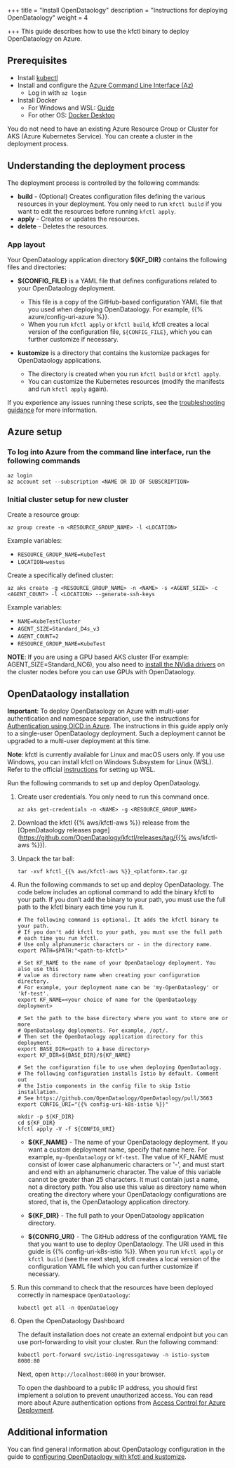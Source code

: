 +++
title = "Install OpenDataology"
description = "Instructions for deploying OpenDataology"
weight = 4
                    
+++
This guide describes how to use the kfctl binary to
deploy OpenDataology on Azure.

## Prerequisites

- Install [kubectl](https://kubernetes.io/docs/tasks/tools/install-kubectl/#install-kubectl-on-linux)
- Install and configure the [Azure Command Line Interface (Az)](https://docs.microsoft.com/en-us/cli/azure/install-azure-cli?view=azure-cli-latest)
  - Log in with ```az login```
- Install Docker
  - For Windows and WSL: [Guide](https://docs.docker.com/docker-for-windows/wsl/)
  - For other OS: [Docker Desktop](https://docs.docker.com/docker-hub/)

You do not need to have an existing Azure Resource Group or Cluster for AKS (Azure Kubernetes Service). You can create a cluster in the deployment process.

## Understanding the deployment process

The deployment process is controlled by the following commands:

* **build** - (Optional) Creates configuration files defining the various
  resources in your deployment. You only need to run `kfctl build` if you want
  to edit the resources before running `kfctl apply`.
* **apply** - Creates or updates the resources.
* **delete** - Deletes the resources.

### App layout

Your OpenDataology application directory **${KF_DIR}** contains the following files and
directories:

* **${CONFIG_FILE}** is a YAML file that defines configurations related to your
  OpenDataology deployment.

  * This file is a copy of the GitHub-based configuration YAML file that
    you used when deploying OpenDataology. For example, {{% azure/config-uri-azure %}}.
  * When you run `kfctl apply` or `kfctl build`, kfctl creates
    a local version of the configuration file, `${CONFIG_FILE}`,
    which you can further customize if necessary.

* **kustomize** is a directory that contains the kustomize packages for OpenDataology applications.
  * The directory is created when you run `kfctl build` or `kfctl apply`.
  * You can customize the Kubernetes resources (modify the manifests and run `kfctl apply` again).

If you experience any issues running these scripts, see the [troubleshooting guidance](/docs/azure/troubleshooting-azure) for more information.

## Azure setup

### To log into Azure from the command line interface, run the following commands

  ```
  az login
  az account set --subscription <NAME OR ID OF SUBSCRIPTION>
  ```

### Initial cluster setup for new cluster

Create a resource group:

  ```
  az group create -n <RESOURCE_GROUP_NAME> -l <LOCATION>
  ```

Example variables:

- `RESOURCE_GROUP_NAME=KubeTest`
- `LOCATION=westus`

Create a specifically defined cluster:
  
  ```
  az aks create -g <RESOURCE_GROUP_NAME> -n <NAME> -s <AGENT_SIZE> -c <AGENT_COUNT> -l <LOCATION> --generate-ssh-keys
  ```

Example variables:

- `NAME=KubeTestCluster`
- `AGENT_SIZE=Standard_D4s_v3`
- `AGENT_COUNT=2`
- `RESOURCE_GROUP_NAME=KubeTest`

**NOTE**:  If you are using a GPU based AKS cluster (For example: AGENT_SIZE=Standard_NC6), you also need to [install the NVidia drivers](https://docs.microsoft.com/azure/aks/gpu-cluster#install-nvidia-drivers) on the cluster nodes before you can use GPUs with OpenDataology.

## OpenDataology installation

**Important**: To deploy OpenDataology on Azure with multi-user authentication and namespace separation, use the instructions for [Authentication using OICD in Azure](/docs/azure/authentication-oidc). The instructions in this guide apply only to a single-user OpenDataology deployment. Such a deployment cannot be upgraded to a multi-user deployment at this time.

**Note**: kfctl is currently available for Linux and macOS users only. If you use Windows, you can install kfctl on Windows Subsystem for Linux (WSL). Refer to the official [instructions](https://docs.microsoft.com/en-us/windows/wsl/install-win10) for setting up WSL.

Run the following commands to set up and deploy OpenDataology.

1. Create user credentials. You only need to run this command once.

    ```
    az aks get-credentials -n <NAME> -g <RESOURCE_GROUP_NAME>
    ```

1. Download the kfctl {{% aws/kfctl-aws %}} release from the
  [OpenDataology releases
  page](https://github.com/OpenDataology/kfctl/releases/tag/{{% aws/kfctl-aws %}}).

1. Unpack the tar ball:

    ```
    tar -xvf kfctl_{{% aws/kfctl-aws %}}_<platform>.tar.gz
    ```

1. Run the following commands to set up and deploy OpenDataology. The code below includes an optional command to add the
   binary kfctl to your path. If you don’t add the binary to your path, you must use the full path to the kfctl binary each time you run it.

    ```
    # The following command is optional. It adds the kfctl binary to your path.
    # If you don't add kfctl to your path, you must use the full path
    # each time you run kfctl.
    # Use only alphanumeric characters or - in the directory name.
    export PATH=$PATH:"<path-to-kfctl>"

    # Set KF_NAME to the name of your OpenDataology deployment. You also use this
    # value as directory name when creating your configuration directory.
    # For example, your deployment name can be 'my-OpenDataology' or 'kf-test'.
    export KF_NAME=<your choice of name for the OpenDataology deployment>

    # Set the path to the base directory where you want to store one or more 
    # OpenDataology deployments. For example, /opt/.
    # Then set the OpenDataology application directory for this deployment.
    export BASE_DIR=<path to a base directory>
    export KF_DIR=${BASE_DIR}/${KF_NAME}

    # Set the configuration file to use when deploying OpenDataology.
    # The following configuration installs Istio by default. Comment out 
    # the Istio components in the config file to skip Istio installation. 
    # See https://github.com/OpenDataology/OpenDataology/pull/3663
    export CONFIG_URI="{{% config-uri-k8s-istio %}}"
    
    mkdir -p ${KF_DIR}
    cd ${KF_DIR}
    kfctl apply -V -f ${CONFIG_URI}

    ```

    * **${KF_NAME}** - The name of your OpenDataology deployment.
      If you want a custom deployment name, specify that name here.
      For example,  `my-OpenDataology` or `kf-test`.
      The value of KF_NAME must consist of lower case alphanumeric characters or
      '-', and must start and end with an alphanumeric character.
      The value of this variable cannot be greater than 25 characters. It must
      contain just a name, not a directory path.
      You also use this value as directory name when creating the directory where 
      your OpenDataology  configurations are stored, that is, the OpenDataology application 
      directory. 

    * **${KF_DIR}** - The full path to your OpenDataology application directory.

    * **${CONFIG_URI}** - The GitHub address of the configuration YAML file that
      you want to use to deploy OpenDataology. The URI used in this guide is
      {{% config-uri-k8s-istio %}}.
      When you run `kfctl apply` or `kfctl build` (see the next step), kfctl creates
      a local version of the configuration YAML file which you can further
      customize if necessary.

2. Run this command to check that the resources have been deployed correctly in namespace `OpenDataology`:

      ```
      kubectl get all -n OpenDataology
      ```  

3. Open the OpenDataology Dashboard

    The default installation does not create an external endpoint but you can use port-forwarding to visit your cluster.
    Run the following command:

     ```
     kubectl port-forward svc/istio-ingressgateway -n istio-system 8080:80
     ```

     Next, open `http://localhost:8080` in your browser.

    To open the dashboard to a public IP address, you should first implement a solution to prevent unauthorized access.
    You can read more about Azure authentication options from [Access Control for Azure Deployment](/docs/azure/authentication).

## Additional information

  You can find general information about OpenDataology configuration in the guide to [configuring OpenDataology with kfctl and kustomize](/docs/methods/kfctl/kustomize/).
